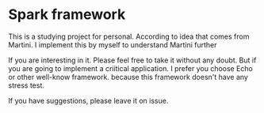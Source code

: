 # Spark framework

This is a studying project for personal. According to idea that comes from Martini. I implement this by myself to understand Martini further

If you are interesting in it. Please feel free to take it without any doubt. But if you are going to implement a criitical application. I prefer you choose Echo or other well-know framework. because this framework doesn't have any stress test.

If you have suggestions, please leave it on issue.